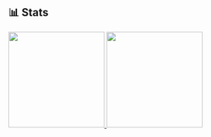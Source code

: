 ﻿## 📊 Stats

<div>
  <a href="https://github.com/tomori-hikage">
    <img height="190" img src="https://github-readme-stats.vercel.app/api?username=tomori-hikage&count_private=true&show_icons=true&include_all_commits=true&theme=nord">
  </a>
  <a href="https://github.com/tomori-hikage">
    <img height="190" img src="https://github-readme-stats.vercel.app/api/top-langs/?username=tomori-hikage&layout=compact&theme=nord">
  </a>
</div>